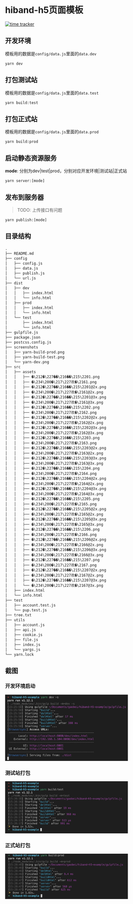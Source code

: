 # hiband-h5页面模板

[![time tracker](https://wakatime.com/badge/github/JohnieXu/hiband-h5.svg)](https://wakatime.com/badge/github/JohnieXu/hiband-h5)

## 开发环境

模板用的数据是`config/data.js`里面的`data.dev`

```
yarn dev
```

## 打包测试站

模板用的数据是`config/data.js`里面的`data.test`

```
yarn build:test
```

## 打包正式站

模板用的数据是`config/data.js`里面的`data.prod`

```
yarn build:prod
```

## 启动静态资源服务

**mode**: 分别为dev|test|prod，分别对应开发环境|测试站|正式站

```
yarn server:[mode]
```

## 发布到服务器

> TODO: 上传接口有问题

```
yarn publish:[mode]
```

## 目录结构

```
.
├── README.md
├── config
│   ├── config.js
│   ├── data.js
│   ├── publish.js
│   └── url.js
├── dist
│   ├── dev
│   │   ├── index.html
│   │   └── info.html
│   ├── prod
│   │   ├── index.html
│   │   └── info.html
│   └── test
│       ├── index.html
│       └── info.html
├── gulpfile.js
├── package.json
├── postcss.config.js
├── screenshots
│   ├── yarn-build-prod.png
│   ├── yarn-build-test.png
│   └── yarn-dev.png
├── src
│   ├── assets
│   │   ├── �\212�\227��\216��\215\2201.png
│   │   ├── �\234\200�\217\227欢�\2161.png
│   │   ├── �\212�\227��\216��\215\2201@2x.png
│   │   ├── �\234\200�\217\227欢�\2161@2x.png
│   │   ├── �\212�\227��\216��\215\2201@3x.png
│   │   ├── �\234\200�\217\227欢�\2161@3x.png
│   │   ├── �\212�\227��\216��\215\2202.png
│   │   ├── �\234\200�\217\227欢�\2162.png
│   │   ├── �\212�\227��\216��\215\2202@2x.png
│   │   ├── �\234\200�\217\227欢�\2162@2x.png
│   │   ├── �\212�\227��\216��\215\2202@3x.png
│   │   ├── �\234\200�\217\227欢�\2162@3x.png
│   │   ├── �\212�\227��\216��\215\2203.png
│   │   ├── �\234\200�\217\227欢�\2163.png
│   │   ├── �\212�\227��\216��\215\2203@2x.png
│   │   ├── �\234\200�\217\227欢�\2163@2x.png
│   │   ├── �\212�\227��\216��\215\2203@3x.png
│   │   ├── �\234\200�\217\227欢�\2163@3x.png
│   │   ├── �\212�\227��\216��\215\2204.png
│   │   ├── �\234\200�\217\227欢�\2164.png
│   │   ├── �\212�\227��\216��\215\2204@2x.png
│   │   ├── �\234\200�\217\227欢�\2164@2x.png
│   │   ├── �\212�\227��\216��\215\2204@3x.png
│   │   ├── �\234\200�\217\227欢�\2164@3x.png
│   │   ├── �\212�\227��\216��\215\2205.png
│   │   ├── �\234\200�\217\227欢�\2165.png
│   │   ├── �\212�\227��\216��\215\2205@2x.png
│   │   ├── �\234\200�\217\227欢�\2165@2x.png
│   │   ├── �\212�\227��\216��\215\2205@3x.png
│   │   ├── �\234\200�\217\227欢�\2165@3x.png
│   │   ├── �\212�\227��\216��\215\2206.png
│   │   ├── �\234\200�\217\227欢�\2166.png
│   │   ├── �\212�\227��\216��\215\2206@2x.png
│   │   ├── �\234\200�\217\227欢�\2166@2x.png
│   │   ├── �\212�\227��\216��\215\2206@3x.png
│   │   ├── �\234\200�\217\227欢�\2166@3x.png
│   │   ├── �\212�\227��\216��\215\2207.png
│   │   ├── �\234\200�\217\227欢�\2167.png
│   │   ├── �\212�\227��\216��\215\2207@2x.png
│   │   ├── �\234\200�\217\227欢�\2167@2x.png
│   │   ├── �\212�\227��\216��\215\2207@3x.png
│   │   └── �\234\200�\217\227欢�\2167@3x.png
│   ├── index.html
│   └── info.html
├── test
│   ├── account.test.js
│   └── pup.test.js
├── tree.txt
├── utils
│   ├── account.js
│   ├── api.js
│   ├── cookie.js
│   ├── file.js
│   ├── index.js
│   └── yargs.js
└── yarn.lock
```

## 截图

### 开发环境启动
<img src="screenshots/yarn-dev.png" width="400" />

### 测试站打包
<img src="screenshots/yarn-build-test.png" width="400" />

### 正式站打包
<img src="screenshots/yarn-build-prod.png" width="400" />